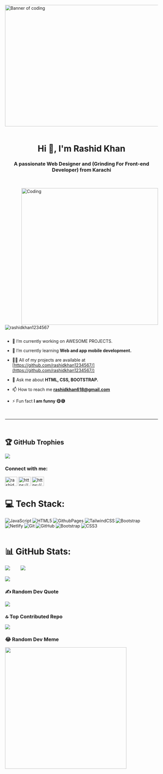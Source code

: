 <img src="https://res.cloudinary.com/superfolio/image/upload/v1620689979/68747470733a2f2f692e70696e696d672e636f6d2f6f726967696e616c732f63362f33332f63322f63363333633230656465383266306530636564376435373064626533613166332e676966_yjuh2s.gif" alt="Banner of coding" width="1000" height="400" align="top"><br/><br/>

<h1 align="center">Hi 👋, I'm Rashid Khan</h1>
<h3 align="center">A passionate Web Designer and (Grinding For Front-end Developer) from Karachi</h3>
<br /><br />
<img align="right" width="450" src="https://gifdb.com/images/high/animated-chock-coding-c78f6elj32sfoi8q.gif" alt="Coding">

<p align="left"> <img src="https://komarev.com/ghpvc/?username=rashidkhan1234567&label=Profile%20views&color=0e75b6&style=flat" alt="rashidkhan1234567" /> </p>

<p align="left"> <a href="https://twitter.com/" target="blank"><img src="https://img.shields.io/twitter/follow/?logo=twitter&style=for-the-badge" alt="" /></a> </p>

- 🔭 I’m currently working on AWESOME PROJECTS.

- 🌱 I’m currently learning **Web and app mobile development.**

- 👨‍💻 All of my projects are available at [https://github.com/rashidkhan1234567/](https://github.com/rashidkhan1234567/)

- 💬 Ask me about **HTML, CSS, BOOTSTRAP.**

- 📫 How to reach me **rashidkhan618@gmail.com**

- ⚡ Fun fact **I am funny 😋😅**

<br>  
<hr>
<br>

## 🏆 GitHub Trophies
![](https://github-profile-trophy.vercel.app/?username=rashidkhan1234567&theme=radical&no-frame=false&no-bg=true&margin-w=4)<br>
<h3 align="left">Connect with me:</h3>
<p align="left">
<a href="https://www.facebook.com/profile.php?id=100051994561410" target="blank"><img align="center" src="https://raw.githubusercontent.com/rahuldkjain/github-profile-readme-generator/master/src/images/icons/Social/facebook.svg" alt="rashid khan (online shopping)" height="30" width="40" /></a>
<a href="https://www.instagram.com/_rashid_khan_official/" target="blank"><img align="center" src="https://raw.githubusercontent.com/rahuldkjain/github-profile-readme-generator/master/src/images/icons/Social/instagram.svg" alt="https://www.instagram/@_rk_king_1_" height="30" width="40" /></a>
<a href="https://www.youtube.com/c/https://youtube.com/@attractivegaming01?si=lkdnlpbuw1h6vthz" target="blank"><img align="center" src="https://raw.githubusercontent.com/rahuldkjain/github-profile-readme-generator/master/src/images/icons/Social/youtube.svg" alt="https://youtube.com/@attractivegaming01?si=lkdnlpbuw1h6vthz" height="30" width="40" /></a>
</p>

# 💻 Tech Stack:
![JavaScript](https://img.shields.io/badge/javascript-%23323330.svg?style=flat&logo=javascript&logoColor=%23F7DF1E) ![HTML5](https://img.shields.io/badge/html5-%23E34F26.svg?style=flat&logo=html5&logoColor=white) ![GithubPages](https://img.shields.io/badge/github%20pages-121013?style=flat&logo=github&logoColor=white) ![TailwindCSS](https://img.shields.io/badge/tailwindcss-%2338B2AC.svg?style=flat&logo=tailwind-css&logoColor=white) ![Bootstrap](https://img.shields.io/badge/bootstrap-%238511FA.svg?style=flat&logo=bootstrap&logoColor=white) ![Netlify](https://img.shields.io/badge/netlify-%23000000.svg?style=flat&logo=netlify&logoColor=#00C7B7) ![Git](https://img.shields.io/badge/git-%23F05033.svg?style=flat&logo=git&logoColor=white) ![GitHub](https://img.shields.io/badge/github-%23121011.svg?style=flat&logo=github&logoColor=white) ![Bootstrap](https://img.shields.io/badge/bootstrap-%238511FA.svg?style=flat&logo=bootstrap&logoColor=white) ![CSS3](https://img.shields.io/badge/css3-%231572B6.svg?style=flat&logo=css3&logoColor=white)<br><br>

# 📊 GitHub Stats:
![](https://github-readme-stats.vercel.app/api?username=rashidkhan1234567&theme=great-gatsby&hide_border=false&include_all_commits=false&count_private=true)&nbsp;&nbsp;&nbsp;&nbsp;&nbsp;&nbsp;&nbsp;&nbsp;
![](https://github-readme-stats.vercel.app/api/top-langs/?username=rashidkhan1234567&theme=great-gatsby&hide_border=false&include_all_commits=false&count_private=true&layout=compact)<br/><br/>
![](https://github-readme-streak-stats.herokuapp.com/?user=rashidkhan1234567&theme=great-gatsby&hide_border=false)

### ✍️ Random Dev Quote
![](https://quotes-github-readme.vercel.app/api?type=horizontal&theme=radical)

### 🔝 Top Contributed Repo
![](https://github-contributor-stats.vercel.app/api?username=rashidkhan1234567&limit=5&theme=radical&combine_all_yearly_contributions=true)

### 😂 Random Dev Meme
<img src='https://memer-new.vercel.app/' style="height: 400px;"/>
